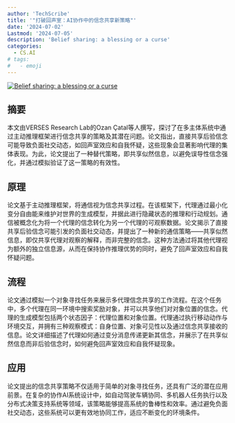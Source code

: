 ```yaml
---
author: 'TechScribe'
title: '"打破回声室：AI协作中的信念共享新策略"'
date: '2024-07-02'
Lastmod: '2024-07-05'
description: 'Belief sharing: a blessing or a curse'
categories:
  - CS.AI
# tags:
#   - emoji
---
```


[![Belief sharing: a blessing or a curse](https://arxiv-research-1301205113.cos.ap-guangzhou.myqcloud.com/images/2407.02465v1.pdf_0.jpg)](https://arxiv.org/abs/2407.02465v1)

## 摘要

本文由VERSES Research Lab的Ozan Çatal等人撰写，探讨了在多主体系统中通过主动推理框架进行信念共享的策略及其潜在问题。论文指出，直接共享后验信念可能导致负面社交动态，如回声室效应和自我怀疑，这些现象会显著影响代理的集体表现。为此，论文提出了一种替代策略，即共享似然信息，以避免误导性信念强化，并通过模拟验证了这一策略的有效性。<!--more-->

## 原理

论文基于主动推理框架，将通信视为信念共享过程。在该框架下，代理通过最小化变分自由能来维护对世界的生成模型，并据此进行隐藏状态的推理和行动规划。通信被概念化为将一个代理的信念转化为另一个代理的可观察数据。论文揭示了直接共享后验信念可能引发的负面社交动态，并提出了一种新的通信策略——共享似然信息，即仅共享代理对观察的解释，而非完整的信念。这种方法通过将其他代理视为额外的独立信息源，从而在保持协作推理优势的同时，避免了回声室效应和自我怀疑问题。

## 流程

论文通过模拟一个对象寻找任务来展示多代理信念共享的工作流程。在这个任务中，多个代理在同一环境中搜索奖励对象，并可以共享他们对对象位置的信念。代理的生成模型包括两个状态因子：代理位置和对象位置。代理通过执行移动动作与环境交互，并拥有三种观察模式：自身位置、对象可见性以及通过信念共享接收的信息。论文详细描述了代理如何通过变分消息传递更新其信念，并展示了在共享似然信息而非后验信念时，如何避免回声室效应和自我怀疑现象。

## 应用

论文提出的信念共享策略不仅适用于简单的对象寻找任务，还具有广泛的潜在应用前景。在复杂的协作AI系统设计中，如自动驾驶车辆协同、多机器人任务执行以及分布式决策支持系统等领域，该策略能够提高系统的鲁棒性和效率。通过避免负面社交动态，这些系统可以更有效地协同工作，适应不断变化的环境条件。
